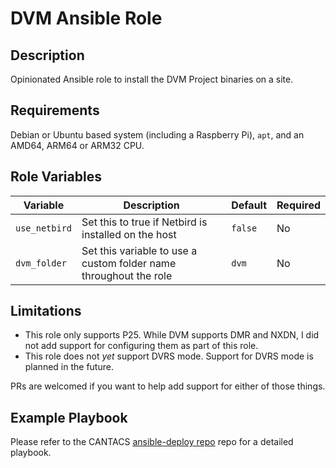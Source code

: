 # DVM Ansible Role

## Description

Opinionated Ansible role to install the DVM Project binaries on a site.

## Requirements

Debian or Ubuntu based system (including a Raspberry Pi), `apt`, and an AMD64, ARM64 or ARM32 CPU.

## Role Variables

| Variable | Description | Default | Required |
|----------|-------------|---------|----------|
| `use_netbird` | Set this to true if Netbird is installed on the host | `false` | No |
| `dvm_folder` | Set this variable to use a custom folder name throughout the role | `dvm` | No |

## Limitations

- This role only supports P25.  While DVM supports DMR and NXDN, I did not add support for configuring them as part of this role.
- This role does not *yet* support DVRS mode.  Support for DVRS mode is planned in the future.

PRs are welcomed if you want to help add support for either of those things.

## Example Playbook

Please refer to the CANTACS [ansible-deploy repo](https://github.com/CANTACS/ansible-deploy/) repo for a detailed playbook.
